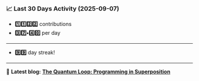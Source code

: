 <!--START_STATS-->
### 📈 Last 30 Days Activity (2025-09-07)  
- **1️⃣1️⃣2️⃣2️⃣** contributions  
- **3️⃣7️⃣•4️⃣0️⃣** per day
---
- **9️⃣9️⃣** day streak!
---
📝 **Latest blog:** [**The Quantum Loop: Programming in Superposition**](https://andriak.com/blog/quantum-loop)
<!--END_STATS-->
